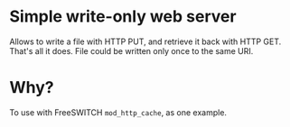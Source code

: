 Simple write-only web server
============================

Allows to write a file with HTTP PUT, and retrieve it back with HTTP GET. That's all it does.
File could be written only once to the same URI.

Why?
====

To use with FreeSWITCH `mod_http_cache`, as one example.

